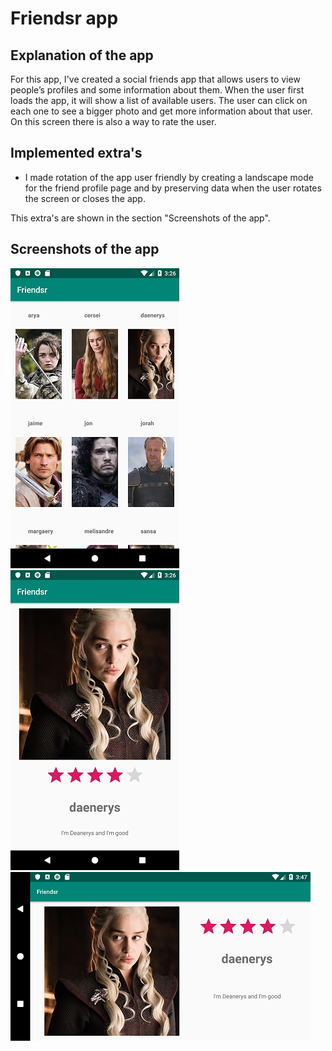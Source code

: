 # Friendsr app

## Explanation of the app
For this app, I've created a social friends app that allows users to view people’s profiles and some information about them. When the user first loads the app, it will show a list of available users. The user can click on each one to see a bigger photo and get more information about that user. On this screen there is also a way to rate the user.

## Implemented extra's
- I made rotation of the app user friendly by creating a landscape mode for the friend profile page and by preserving data when the user rotates the screen or closes the app.

This extra's are shown in the section "Screenshots of the app".

## Screenshots of the app
![](https://github.com/Huikie/Friendsr/blob/master/doc/friend_list.png)
![](https://github.com/Huikie/Friendsr/blob/master/doc/friend.png)
![](https://github.com/Huikie/Friendsr/blob/master/doc/friend_lnd.png)
